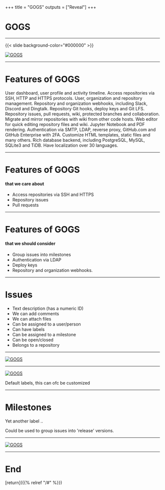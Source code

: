 
+++
title = "GOGS"
outputs = ["Reveal"]
+++

# GOGS

---

{{< slide background-color="#000000" >}}

[![GOGS](/senare/images/gogs.png)](https://gogs.io/)

---

# Features of GOGS

User dashboard, user profile and activity timeline.
Access repositories via SSH, HTTP and HTTPS protocols.
User, organization and repository management.
Repository and organization webhooks, including Slack, Discord and Dingtalk.
Repository Git hooks, deploy keys and Git LFS.
Repository issues, pull requests, wiki, protected branches and collaboration.
Migrate and mirror repositories with wiki from other code hosts.
Web editor for quick editing repository files and wiki.
Jupyter Notebook and PDF rendering.
Authentication via SMTP, LDAP, reverse proxy, GitHub.com and GitHub Enterprise with 2FA.
Customize HTML templates, static files and many others.
Rich database backend, including PostgreSQL, MySQL, SQLite3 and TiDB.
Have localization over 30 languages.

---

# Features of GOGS 
#### that we care about

- Access repositories via SSH and HTTPS
- Repository issues 
- Pull requests

---

# Features of GOGS 
#### that we should consider

- Group issues into milestones
- Authentication via LDAP
- Deploy keys
- Repository and organization webhooks.

---

# Issues

- Text description (has a numeric ID)
- We can add comments
- We can attach files
- Can be assigned to a user/person
- Can have labels
- Can be assigned to a milestone
- Can be open/closed
- Belongs to a repository

---

[![GOGS](/senare/images/gogs/issue.png)](https://repository.mjnet.info/Synker/SynkerClient/issues/3)

---

[![GOGS](/senare/images/gogs/labels.png)](https://repository.mjnet.info/Synker/SynkerClient/issues/3)

Default labels, this can ofc be customized

---

# Milestones

Yet another label ..

Could be used to group issues into 'release' versions.

---

[![GOGS](/senare/images/gogs/all_issues.png)](https://repository.mjnet.info/org/Synker/issues)

---

# End

[return]({{% relref "/#" %}})


